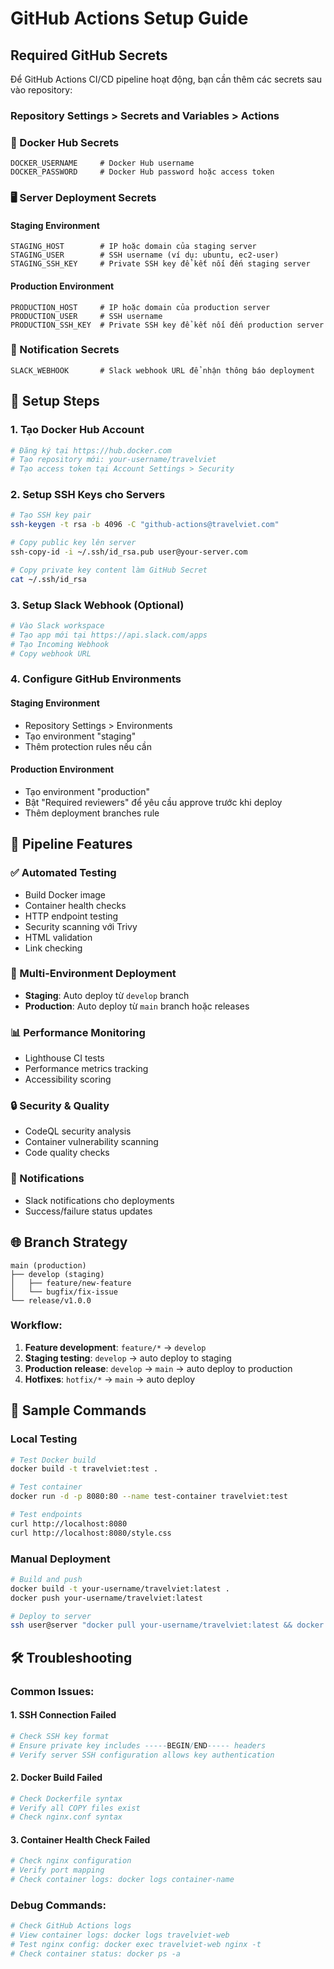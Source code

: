 # GitHub Actions Setup Guide

## Required GitHub Secrets

Để GitHub Actions CI/CD pipeline hoạt động, bạn cần thêm các secrets sau vào repository:

### Repository Settings > Secrets and Variables > Actions

### 🐳 Docker Hub Secrets
```
DOCKER_USERNAME     # Docker Hub username
DOCKER_PASSWORD     # Docker Hub password hoặc access token
```

### 🖥️ Server Deployment Secrets

#### Staging Environment
```
STAGING_HOST        # IP hoặc domain của staging server
STAGING_USER        # SSH username (ví dụ: ubuntu, ec2-user)
STAGING_SSH_KEY     # Private SSH key để kết nối đến staging server
```

#### Production Environment
```
PRODUCTION_HOST     # IP hoặc domain của production server
PRODUCTION_USER     # SSH username
PRODUCTION_SSH_KEY  # Private SSH key để kết nối đến production server
```

### 📢 Notification Secrets
```
SLACK_WEBHOOK       # Slack webhook URL để nhận thông báo deployment
```

## 🔧 Setup Steps

### 1. Tạo Docker Hub Account
```bash
# Đăng ký tại https://hub.docker.com
# Tạo repository mới: your-username/travelviet
# Tạo access token tại Account Settings > Security
```

### 2. Setup SSH Keys cho Servers
```bash
# Tạo SSH key pair
ssh-keygen -t rsa -b 4096 -C "github-actions@travelviet.com"

# Copy public key lên server
ssh-copy-id -i ~/.ssh/id_rsa.pub user@your-server.com

# Copy private key content làm GitHub Secret
cat ~/.ssh/id_rsa
```

### 3. Setup Slack Webhook (Optional)
```bash
# Vào Slack workspace
# Tạo app mới tại https://api.slack.com/apps
# Tạo Incoming Webhook
# Copy webhook URL
```

### 4. Configure GitHub Environments

#### Staging Environment
- Repository Settings > Environments
- Tạo environment "staging"
- Thêm protection rules nếu cần

#### Production Environment
- Tạo environment "production"
- Bật "Required reviewers" để yêu cầu approve trước khi deploy
- Thêm deployment branches rule

## 🚀 Pipeline Features

### ✅ Automated Testing
- Build Docker image
- Container health checks
- HTTP endpoint testing
- Security scanning với Trivy
- HTML validation
- Link checking

### 🔄 Multi-Environment Deployment
- **Staging**: Auto deploy từ `develop` branch
- **Production**: Auto deploy từ `main` branch hoặc releases

### 📊 Performance Monitoring
- Lighthouse CI tests
- Performance metrics tracking
- Accessibility scoring

### 🔒 Security & Quality
- CodeQL security analysis
- Container vulnerability scanning
- Code quality checks

### 📢 Notifications
- Slack notifications cho deployments
- Success/failure status updates

## 🌐 Branch Strategy

```
main (production)
├── develop (staging)
│   ├── feature/new-feature
│   └── bugfix/fix-issue
└── release/v1.0.0
```

### Workflow:
1. **Feature development**: `feature/*` → `develop`
2. **Staging testing**: `develop` → auto deploy to staging
3. **Production release**: `develop` → `main` → auto deploy to production
4. **Hotfixes**: `hotfix/*` → `main` → auto deploy

## 📝 Sample Commands

### Local Testing
```bash
# Test Docker build
docker build -t travelviet:test .

# Test container
docker run -d -p 8080:80 --name test-container travelviet:test

# Test endpoints
curl http://localhost:8080
curl http://localhost:8080/style.css
```

### Manual Deployment
```bash
# Build and push
docker build -t your-username/travelviet:latest .
docker push your-username/travelviet:latest

# Deploy to server
ssh user@server "docker pull your-username/travelviet:latest && docker stop travelviet-web && docker rm travelviet-web && docker run -d --name travelviet-web -p 80:80 your-username/travelviet:latest"
```

## 🛠️ Troubleshooting

### Common Issues:

#### 1. SSH Connection Failed
```bash
# Check SSH key format
# Ensure private key includes -----BEGIN/END----- headers
# Verify server SSH configuration allows key authentication
```

#### 2. Docker Build Failed
```bash
# Check Dockerfile syntax
# Verify all COPY files exist
# Check nginx.conf syntax
```

#### 3. Container Health Check Failed
```bash
# Check nginx configuration
# Verify port mapping
# Check container logs: docker logs container-name
```

### Debug Commands:
```bash
# Check GitHub Actions logs
# View container logs: docker logs travelviet-web
# Test nginx config: docker exec travelviet-web nginx -t
# Check container status: docker ps -a
```